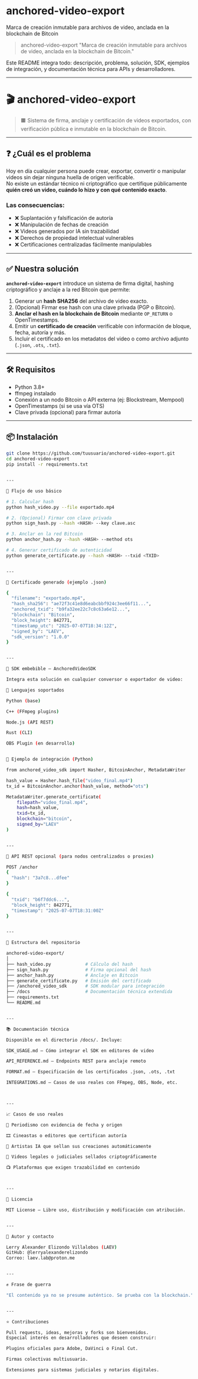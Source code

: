 # anchored-video-export
Marca de creación inmutable para archivos de video, anclada en la blockchain de Bitcoin



> anchored-video-export
"Marca de creación inmutable para archivos de video, anclada en la blockchain de Bitcoin."



Este README integra todo: descripción, problema, solución, SDK, ejemplos de integración, y documentación técnica para APIs y desarrolladores.


---

# 🎬 anchored-video-export

> 🟧 Sistema de firma, anclaje y certificación de videos exportados, con verificación pública e inmutable en la blockchain de Bitcoin.

---

## ❓ ¿Cuál es el problema

Hoy en día cualquier persona puede crear, exportar, convertir o manipular videos sin dejar ninguna huella de origen verificable.  
No existe un estándar técnico ni criptográfico que certifique públicamente **quién creó un video, cuándo lo hizo y con qué contenido exacto**.

### Las consecuencias:
- ❌ Suplantación y falsificación de autoría
- ❌ Manipulación de fechas de creación
- ❌ Videos generados por IA sin trazabilidad
- ❌ Derechos de propiedad intelectual vulnerables
- ❌ Certificaciones centralizadas fácilmente manipulables

---

## ✅ Nuestra solución

**`anchored-video-export`** introduce un sistema de firma digital, hashing criptográfico y anclaje a la red Bitcoin que permite:

1. Generar un **hash SHA256** del archivo de video exacto.
2. (Opcional) Firmar ese hash con una clave privada (PGP o Bitcoin).
3. **Anclar el hash en la blockchain de Bitcoin** mediante `OP_RETURN` o OpenTimestamps.
4. Emitir un **certificado de creación** verificable con información de bloque, fecha, autoría y más.
5. Incluir el certificado en los metadatos del video o como archivo adjunto (`.json`, `.ots`, `.txt`).

---

## 🛠️ Requisitos

- Python 3.8+
- ffmpeg instalado
- Conexión a un nodo Bitcoin o API externa (ej: Blockstream, Mempool)
- OpenTimestamps (si se usa vía OTS)
- Clave privada (opcional) para firmar autoría

---

## 📦 Instalación

```bash
git clone https://github.com/tuusuario/anchored-video-export.git
cd anchored-video-export
pip install -r requirements.txt


---

🚀 Flujo de uso básico

# 1. Calcular hash
python hash_video.py --file exportado.mp4

# 2. (Opcional) Firmar con clave privada
python sign_hash.py --hash <HASH> --key clave.asc

# 3. Anclar en la red Bitcoin
python anchor_hash.py --hash <HASH> --method ots

# 4. Generar certificado de autenticidad
python generate_certificate.py --hash <HASH> --txid <TXID>


---

🧱 Certificado generado (ejemplo .json)

{
  "filename": "exportado.mp4",
  "hash_sha256": "ae72f3c41e8d6eabcbbf924c3ee66f11...",
  "anchored_txid": "b9fa32ee22c7c8c63a6e12...",
  "blockchain": "Bitcoin",
  "block_height": 842771,
  "timestamp_utc": "2025-07-07T18:34:12Z",
  "signed_by": "LAEV",
  "sdk_version": "1.0.0"
}


---

🔗 SDK embebible – AnchoredVideoSDK

Integra esta solución en cualquier conversor o exportador de video:

🔧 Lenguajes soportados

Python (base)

C++ (FFmpeg plugins)

Node.js (API REST)

Rust (CLI)

OBS Plugin (en desarrollo)


🧩 Ejemplo de integración (Python)

from anchored_video_sdk import Hasher, BitcoinAnchor, MetadataWriter

hash_value = Hasher.hash_file("video_final.mp4")
tx_id = BitcoinAnchor.anchor(hash_value, method="ots")

MetadataWriter.generate_certificate(
    filepath="video_final.mp4",
    hash=hash_value,
    txid=tx_id,
    blockchain="bitcoin",
    signed_by="LAEV"
)


---

🛜 API REST opcional (para nodos centralizados o proxies)

POST /anchor
{
  "hash": "3a7c8...dfee"
}

{
  "txid": "b6f7ddc6...",
  "block_height": 842771,
  "timestamp": "2025-07-07T18:31:00Z"
}


---

📂 Estructura del repositorio

anchored-video-export/
│
├── hash_video.py             # Cálculo del hash
├── sign_hash.py              # Firma opcional del hash
├── anchor_hash.py            # Anclaje en Bitcoin
├── generate_certificate.py   # Emisión del certificado
├── /anchored_video_sdk       # SDK modular para integración
├── /docs                     # Documentación técnica extendida
├── requirements.txt
└── README.md


---

📚 Documentación técnica

Disponible en el directorio /docs/. Incluye:

SDK_USAGE.md – Cómo integrar el SDK en editores de video

API_REFERENCE.md – Endpoints REST para anclaje remoto

FORMAT.md – Especificación de los certificados .json, .ots, .txt

INTEGRATIONS.md – Casos de uso reales con FFmpeg, OBS, Node, etc.



---

📈 Casos de uso reales

📰 Periodismo con evidencia de fecha y origen

🎞️ Cineastas o editores que certifican autoría

🎨 Artistas IA que sellan sus creaciones automáticamente

👮 Videos legales o judiciales sellados criptográficamente

📺 Plataformas que exigen trazabilidad en contenido



---

📜 Licencia

MIT License — Libre uso, distribución y modificación con atribución.


---

👤 Autor y contacto

Lerry Alexander Elizondo Villalobos (LAEV)
GitHub: @lerryalexanderelizondo
Correo: laev.lab@proton.me


---

✊ Frase de guerra

"El contenido ya no se presume auténtico. Se prueba con la blockchain."


---

⭐ Contribuciones

Pull requests, ideas, mejoras y forks son bienvenidos.
Especial interés en desarrolladores que deseen construir:

Plugins oficiales para Adobe, DaVinci o Final Cut.

Firmas colectivas multiusuario.

Extensiones para sistemas judiciales y notarios digitales.




